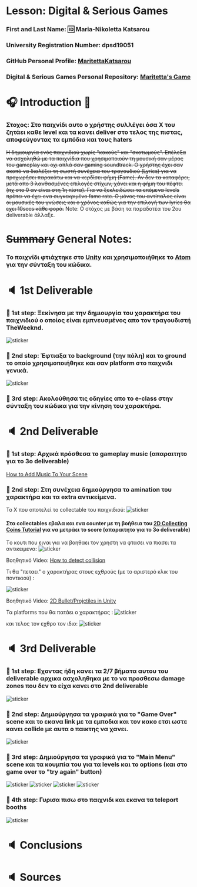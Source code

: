 # Lesson: Digital & Serious Games

### First and Last Name: :id: Maria-Nikoletta Katsarou 
### University Registration Number: dpsd19051
### GitHub Personal Profile: [MaritettaKatsarou](https://github.com/MaritettaKatsarou)
### Digital & Serious Games Personal Repository: [Maritetta's Game](https://maritettakatsarou.github.io/Role-Playing-Game/)

# :headphones: Introduction :microphone:
### Στοχος: Στο παιχνίδι αυτο ο χρήστης συλλέγει όσα X του ζητάει καθε level και τα κανει deliver στο τελος της πιστας, αποφεύγοντας τα εμπόδια και τους haters

~~Η δημιουργία ενός παιχνιδιού χωρίς "κακούς" και "σκοτωμούς". Επέλεξα να ασχοληθώ με τα παιχνίδια που χρησιμοποιούν τη μουσική σαν μέρος του gameplay και οχι απλά σαν gaming soundtrack. Ο χρήστης έχει σαν σκοπό να διαλέξει τη σωστή συνέχεια του τραγουδιού (Lyrics) για να προχωρήσει παρακάτω και να κερδίσει φήμη (Fame). Αν δεν τα καταφέρει, μετά απο 3 λανθασμένες επιλογές στίχων, χάνει και η φήμη του πέφτει (πχ στο 0 αν είναι στη 1η πίστα). Για να ξεκλειδώσει τα επόμενα levels πρέπει να έχει ενα συγκεκριμένο fame rate. Ο μόνος του αντίπαλος είναι οι μουσικές του γνώσεις και ο χρόνος καθώς για την επιλογή των lyrics θα εχει 10secs κάθε φορά.~~ Note: Ο στόχος με βάση τα παραδοτέα του 2ου deliverable άλλαξε.

# ~~Summary~~ General Notes:
### Το παιχνίδι φτιάχτηκε στο [Unity](https://unity.com) και χρησιμοποιήθηκε το [Atom](https://atom.io) για την σύνταξη του κώδικα.

# :speaker: 1st Deliverable
### :pushpin: 1st step: Ξεκίνησα με την δημιουργία του χαρακτήρα του παιχνιδιού ο οποίος είναι εμπνευσμένος απο τον τραγουδιστή TheWeeknd.
![sticker](charactersticker.png)

### :pushpin: 2nd step: Έφτιαξα το background (την πόλη) και το ground το οποίο χρησιμοποιήθηκε και σαν platform στο παιχνιδι γενικά.
![sticker](Background-2.png)

### :pushpin: 3rd step: Ακολούθησα τις οδηγίες απο το e-class στην σύνταξη του κώδικα για την κίνηση του χαρακτήρα.

# :speaker: 2nd Deliverable
### :pushpin: 1st step: Αρχικά πρόσθεσα το gameplay music (απαραιτητο για το 3ο deliverable)
[How to Add Music To Your Scene](https://www.youtube.com/watch?v=KOf3P5y19Bw)

### :pushpin: 2nd step: Στη συνέχεια δημιούργησα το amination του χαρακτήρα και τα extra αντικείμενα. 
Το Χ που αποτελεί τo collectable του παιχνιδιού:
![sticker](X.PNG)

#### Στα collectables εβαλα και ενα counter με τη βοήθεια του [2D Collecting Coins Tutorial](https://www.youtube.com/watch?v=DZ-3g31jk90) για να μετράει το score (απαραιτητο για το 3ο deliverable)

Tο κουτι που ειναι για να βοηθαει τον χρηστη να φτασει να πιασει τα αντικειμενα: 
![sticker](box.jpeg)

Βοηθητικό Video: [How to detect collision](https://www.youtube.com/watch?v=HBCjCr-1_xo)

Tι θα "πεταει" ο χαρακτήρας στους εχθρούς (με το αριστερό κλικ του ποντικιού) : 

![sticker](PlayerWeapon.jpeg)

Βοηθητικό Video: [2D Bullet/Projctiles in Unity](https://www.youtube.com/watch?v=8TqY6p-PRcs)

Τα platforms που θα πατάει ο χαρακτήρας : 
![sticker](disk.jpeg)

και τελος τον εχθρο τον ιδιο:
![sticker](2.jpeg)

# :speaker: 3rd Deliverable 

### :pushpin: 1st step: Εχοντας ήδη κανει τα 2/7 βήματα αυτου του deliverable αρχικα ασχοληθηκα με το να προσθεσω damage zones που δεν το είχα κανει στο 2nd deliverable
![sticker](EMPODIOMID.PNG)

### :pushpin: 2nd step: Δημιούργησα τα γραφικά για το "Game Over" scene και το εκανα link με τα εμποδια και τον κακο ετσι ωστε κανει collide με αυτα ο παικτης να χανει.
![sticker](GameOver1.PNG)

### :pushpin: 3rd step: Δημιούργησα τα γραφικά για το "Main Menu" scene και τα κουμπία του για τα levels και το options (και στο game over το "try again" button)
![sticker](Level1.PNG)
![sticker](Level2.PNG)
![sticker](Options.png)
![sticker](TryAgain.png)

### :pushpin: 4th step: Γυρισα πισω στο παιχνιδι και εκανα τα teleport booths
![sticker](Teleport1.PNG)

# :speaker: Conclusions


# :speaker: Sources
